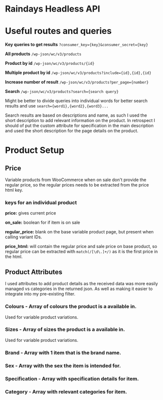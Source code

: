 # **Raindays Headless API**

# Useful routes and queries

**Key queries to get results** `?consumer_key={key}&consumer_secret={key}`

**All products** `/wp-json/wc/v3/products`

**Product by id** `/wp-json/wc/v3/products/{id}`

**Multiple product by id** `/wp-json/wc/v3/products?include={id},{id},{id}`

**Increase number of result** `/wp-json/wc/v3/products?per_page={number}`

**Search** `/wp-json/wc/v3/products?search={search query}`

Might be better to divide queries into individual words for better search results and use `search={word1},{word2},{word3}...`

Search results are based on descriptions and name, as such I used the short description to add relevant information on the product. In retrospect I should of put the custom attribute for specification in the main description and used the short description for the page details on the product.

# Product Setup

## **Price**

Variable products from WooCommerce when on sale don't provide the regular price, so the regular prices needs to be extracted from the price html key.

### **keys for an individual product**

**price:** gives current price

**on_sale:** boolean for if item is on sale

**regular_price:** blank on the base variable product page, but present when calling variant IDs.

**price_html:** will contain the regular price and sale price on base product, so regular price can be extracted with `match(/[\d\.]+/)` as it is the first price in the html.

## **Product Attributes**

I used attributes to add product details as the received data was more easily managed vs categories in the returned json. As well as making it easier to integrate into my pre-existing filter.

### Colours - Array of colours the product is a available in.

Used for variable product variations.

### Sizes - Array of sizes the product is a available in.

Used for variable product variations.

### Brand - Array with 1 item that is the brand name.

### Sex - Array with the sex the item is intended for.

### Specification - Array with specification details for item.

### Category - Array with relevant categories for item.

